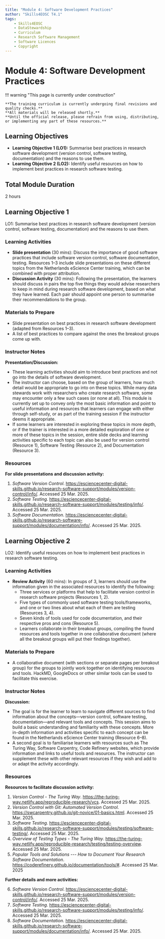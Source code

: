 ```yaml
---
title: "Module 4: Software Development Practices"
author: "Skills4EOSC T4.1"
tags:
    - Skills4EOSC
    - DataStewardship
    - Curriculum
    - Research Software Management
    - Software Licences
    - Copyright
---
```


# Module 4: Software Development Practices

!!! warning "This page is currently under construction"

    **The training curriculum is currently undergoing final revisions and quality checks.**
    **All materials will be released shortly.**
    **Until the official release, please refrain from using, distributing, or implementing any part of these resources.**


## Learning Objectives

- **Learning Objective 1 (LO1):** Summarise best practices in research software development (version control, software testing, documentation) and the reasons to use them.
- **Learning Objective 2 (LO2):** Identify useful resources on how to implement best practices in research software testing.


## Total Module Duration

2 hours


## Learning Objective 1

LO1: Summarise best practices in research software development (version control, software testing, documentation) and the reasons to use them.


### Learning Activities

- **Slide presentation** (30&nbsp;mins): Discuss the importance of good software practices that include software version control, software documentation, testing. Resources&nbsp;1&ndash;3 include slide presentations on these different topics from the Netherlands eScience Center training, which can be combined with proper attribution.
- **Discussion Activity** (30&nbsp;mins): Following the presentation, the learners should discuss in pairs the top five things they would advise researchers to keep in mind during research software development, based on what they have learned. Each pair should appoint one person to summarise their recommendations to the group.


### Materials to Prepare

- Slide presentation on best practices in research software development (adapted from Resources&nbsp;1&ndash;3).
- A list of best practices to compare against the ones the breakout groups come up with.


### Instructor Notes

**Presentation/Discussion:**

- These learning activities should aim to introduce best practices and not go into the details of software development.
- The instructor can choose, based on the group of learners, how much detail would be appropriate to go into on these topics. While many data stewards work with researchers who create research software, some may encounter only a few such cases (or none at all). This module is currently set up to convey only the most basic information and point to useful information and resources that learners can engage with either through self-study, or as part of the training session if the instructor deems it appropriate.
- If some learners are interested in exploring these topics in more depth, or if the trainer is interested in a more detailed exploration of one or more of these topics in the session, entire slide decks and learning activities specific to each topic can also be used for version control (Resource&nbsp;1), Software Testing (Resource&nbsp;2), and Documentation (Resource&nbsp;3).


### Resources

**For slide presentations and discussion activity:**

1. *Software Version Control*. <https://esciencecenter-digital-skills.github.io/research-software-support/modules/version-control/info/>. Accessed 25 Mar. 2025.
2. *Software Testing*. <https://esciencecenter-digital-skills.github.io/research-software-support/modules/testing/info/>. Accessed 25 Mar. 2025.
3. *Software Documentation*. <https://esciencecenter-digital-skills.github.io/research-software-support/modules/documentation/info/>. Accessed 25 Mar. 2025.



## Learning Objective 2

LO2: Identify useful resources on how to implement best practices in research software testing.


### Learning Activities

- **Review Activity** (60&nbsp;mins): In groups of 3, learners should use the information given in the associated resources to identify the following:
    - Three services or platforms that help to facilitate version control in research software projects (Resources&nbsp;1, 2).
    - Five types of commonly used software testing tools/frameworks, and one or two lines about what each of them are testing (Resources&nbsp;3, 4).
    - Seven kinds of tools used for code documentation, and their respective pros and cons (Resource&nbsp;5).
    - Learners collaborate in their breakout groups, compiling the found resources and tools together in one collaborative document (where all the breakout groups will put their findings together).


### Materials to Prepare

- A collaborative document (with sections or separate pages per breakout group) for the groups to jointly work together on identifying resources and tools. HackMD, GoogleDocs or other similar tools can be used to facilitate this exercise.


### Instructor Notes

**Discussion:**

- The goal is for the learner to learn to navigate different sources to find information about the concepts&mdash;version control, software testing, documentation&mdash;and relevant tools and concepts. This session aims to build a basic understanding and familiarity with these concepts. More in-depth information and activities specific to each concept can be found in the Netherlands eScience Center training (Resource&nbsp;6&ndash;8).
- A second goal is to familiarise learners with resources such as The Turing Way, Software Carpentry, Code Refinery websites, which provide information and links to useful tools and resources. The instructor can supplement these with other relevant resources if they wish and add to or adapt the activity accordingly.


### Resources

**Resources to facilitate discussion activity:**

1. *Version Control - The Turing Way*. <https://the-turing-way.netlify.app/reproducible-research/vcs>. Accessed 25 Mar. 2025.
2. *Version Control with Git: Automated Version Control*. <https://swcarpentry.github.io/git-novice/01-basics.html>. Accessed 25 Mar. 2025.
3. *Software Testing*. <https://esciencecenter-digital-skills.github.io/research-software-support/modules/testing/software-testing/>. Accessed 25 Mar. 2025.
4. *Overview of Testing Types - The Turing Way*. <https://the-turing-way.netlify.app/reproducible-research/testing/testing-overview>. Accessed 25 Mar. 2025.
5. *Popular Tools and Solutions --- How to Document Your Research Software Documentation*. <https://coderefinery.github.io/documentation/tools/#>. Accessed 25 Mar. 2025

**Further details and more activities:**

6. *Software Version Control*. <https://esciencecenter-digital-skills.github.io/research-software-support/modules/version-control/info/>. Accessed 25 Mar. 2025.
7. *Software Testing*. <https://esciencecenter-digital-skills.github.io/research-software-support/modules/testing/info/>. Accessed 25 Mar. 2025.
8. *Software Documentation.* <https://esciencecenter-digital-skills.github.io/research-software-support/modules/documentation/info/>. Accessed 25 Mar. 2025.
